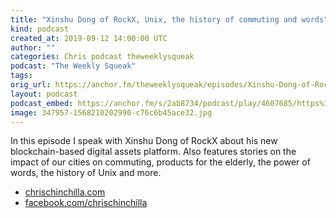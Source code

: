 ```yaml
---
title: "Xinshu Dong of RockX, Unix, the history of commuting and words"
kind: podcast
created_at: 2019-09-12 14:00:00 UTC
author: ""
categories: Chris podcast theweeklysqueak
podcast: "The Weekly Squeak"
tags: 
orig_url: https://anchor.fm/theweeklysqueak/episodes/Xinshu-Dong-of-RockX--Unix--the-history-of-commuting-and-words-e5b485
layout: podcast
podcast_embed: https://anchor.fm/s/2ab8734/podcast/play/4607685/https%3A%2F%2Fd3ctxlq1ktw2nl.cloudfront.net%2Fstaging%2F2019-8-11%2F23210762-44100-2-8295b567201c3.m4a
image: 347957-1568210202990-c76c6b45ace32.jpg
---
```

In this episode I speak with Xinshu Dong of RockX about his new blockchain-based digital assets platform. Also features stories on the impact of our cities on commuting, products for the elderly, the power of words, the history of Unix and more.

- [chrischinchilla.com](https://chrischinchilla.com/)
- [facebook.com/chrischinchilla](https://www.facebook.com/chrischinchilla)